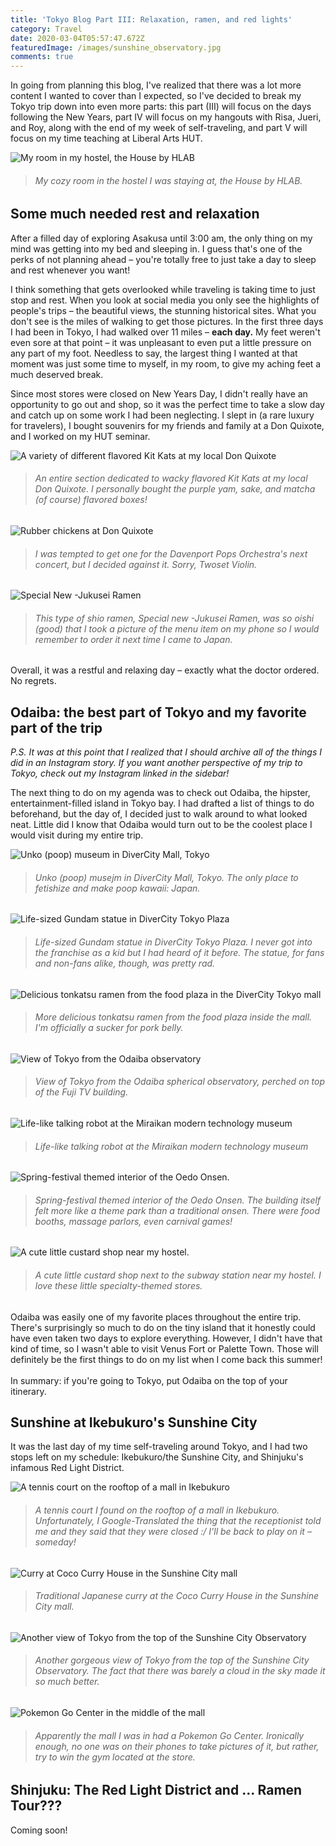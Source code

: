 ```yaml
---
title: 'Tokyo Blog Part III: Relaxation, ramen, and red lights'
category: Travel
date: 2020-03-04T05:57:47.672Z
featuredImage: /images/sunshine_observatory.jpg
comments: true
---
```

In going from planning this blog, I've realized that there was a lot more content I wanted to cover than I expected, so I've decided to break my Tokyo trip down into even more parts: this part (III) will focus on the days following the New Years, part IV will focus on my hangouts with Risa, Jueri, and Roy, along with the end of my week of self-traveling, and part V will focus on my time teaching at Liberal Arts HUT.

![My room in my hostel, the House by HLAB](blob:https://www.jeffreyyu.me/a1e14e51-e5d6-41cc-b525-058e73ec4ab6)

> ###### *My cozy room in the hostel I was staying at, the House by HLAB.*

## Some much needed rest and relaxation

After a filled day of exploring Asakusa until 3:00 am, the only thing on my mind was getting into my bed and sleeping in. I guess that's one of the perks of not planning ahead – you're totally free to just take a day to sleep and rest whenever you want!

I think something that gets overlooked while traveling is taking time to just stop and rest. When you look at social media you only see the highlights of people's trips – the beautiful views, the stunning historical sites. What you don't see is the miles of walking to get those pictures. In the first three days I had been in Tokyo, I had walked over 11 miles – **each day.** My feet weren't even sore at that point – it was unpleasant to even put a little pressure on any part of my foot. Needless to say, the largest thing I wanted at that moment was just some time to myself, in my room, to give my aching feet a much deserved break.

Since most stores were closed on New Years Day, I didn't really have an opportunity to go out and shop, so it was the perfect time to take a slow day and catch up on some work I had been neglecting. I slept in (a rare luxury for travelers), I bought souvenirs for my friends and family at a Don Quixote, and I worked on my HUT seminar.

![A variety of different flavored Kit Kats at my local Don Quixote](blob:https://www.jeffreyyu.me/96d58290-2c9b-49f8-ae89-ebe3d9fa680a)

> ###### *An entire section dedicated to wacky flavored Kit Kats at my local Don Quixote. I personally bought the purple yam, sake, and matcha (of course) flavored boxes!*

![Rubber chickens at Don Quixote](blob:https://www.jeffreyyu.me/6f2a4e12-f6a5-4131-85a1-e07c6e6a83db)

> ###### *I was tempted to get one for the Davenport Pops Orchestra's next concert, but I decided against it. Sorry, Twoset Violin.*

![Special New -Jukusei Ramen](blob:https://www.jeffreyyu.me/337a07a6-5956-49c7-9578-c953e1611bce)

> ###### *This type of shio ramen, Special new -Jukusei Ramen, was so oishi (good) that I took a picture of the menu item on my phone so I would remember to order it next time I came to Japan.*

Overall, it was a restful and relaxing day – exactly what the doctor ordered. No regrets.

## Odaiba: the best part of Tokyo and my favorite part of the trip

*P.S. It was at this point that I realized that I should archive all of the things I did in an Instagram story. If you want another perspective of my trip to Tokyo, check out my Instagram linked in the sidebar!*

The next thing to do on my agenda was to check out Odaiba, the hipster, entertainment-filled island in Tokyo bay. I had drafted a list of things to do beforehand, but the day of, I decided just to walk around to what looked neat. Little did I know that Odaiba would turn out to be the coolest place I would visit during my entire trip.

![Unko (poop) museum in DiverCity Mall, Tokyo](blob:https://www.jeffreyyu.me/ca2a6b91-0283-4c1f-bb82-20594be90982)

> ###### *Unko (poop) musejm in DiverCity Mall, Tokyo. The only place to fetishize and make poop kawaii: Japan.*

![Life-sized Gundam statue in DiverCity Tokyo Plaza](blob:https://www.jeffreyyu.me/84141d46-4d2b-4265-a42f-d462d5f0ec5b)

> ###### *Life-sized Gundam statue in DiverCity Tokyo Plaza. I never got into the franchise as a kid but I had heard of it before. The statue, for fans and non-fans alike, though, was pretty rad.*

![Delicious tonkatsu ramen from the food plaza in the DiverCity Tokyo mall](blob:https://www.jeffreyyu.me/5db1f869-c031-4a4d-803b-3d97d7e9fb7e)

> ###### *More delicious tonkatsu ramen from the food plaza inside the mall. I'm officially a sucker for pork belly.*

![View of Tokyo from the Odaiba observatory](blob:https://www.jeffreyyu.me/75e69966-83e3-4376-95b8-65b47b29bd0b)

> ###### *View of Tokyo from the Odaiba spherical observatory, perched on top of the Fuji TV building.*

![Life-like talking robot at the Miraikan modern technology museum](blob:https://www.jeffreyyu.me/b7cf016d-793a-4590-a773-0d2d4b21aa3f)

> ###### *Life-like talking robot at the Miraikan modern technology museum*

![Spring-festival themed interior of the Oedo Onsen.](blob:https://www.jeffreyyu.me/d066288e-3345-4ef4-9f14-0b4d56ec2153)

> ###### *Spring-festival themed interior of the Oedo Onsen. The building itself felt more like a theme park than a traditional onsen. There were food booths, massage parlors, even carnival games!*

![A cute little custard shop near my hostel.](blob:https://www.jeffreyyu.me/f2856b81-3bb3-4b13-a4bd-c077937ee91d)

> ###### *A cute little custard shop next to the subway station near my hostel. I love these little specialty-themed stores.*

Odaiba was easily one of my favorite places throughout the entire trip. There's surprisingly so much to do on the tiny island that it honestly could have even taken two days to explore everything. However, I didn't have that kind of time, so I wasn't able to visit Venus Fort or Palette Town. Those will definitely be the first things to do on my list when I come back this summer!\
\
In summary: if you're going to Tokyo, put Odaiba on the top of your itinerary.

## Sunshine at Ikebukuro's Sunshine City

It was the last day of my time self-traveling around Tokyo, and I had two stops left on my schedule: Ikebukuro/the Sunshine City, and Shinjuku's infamous Red Light District.

![A tennis court on the rooftop of a mall in Ikebukuro](blob:https://www.jeffreyyu.me/863556c8-d4e0-4f50-b41f-1211b1deea0a)

> ###### *A tennis court I found on the rooftop of a mall in Ikebukuro. Unfortunately, I Google-Translated the thing that the receptionist told me and they said that they were closed :/ I'll be back to play on it – someday!*

![Curry at Coco Curry House in the Sunshine City mall](blob:https://www.jeffreyyu.me/ea662ab8-734c-4810-9fcb-531c9359f13a)

> ###### *Traditional Japanese curry at the Coco Curry House in the Sunshine City mall.*

![Another view of Tokyo from the top of the Sunshine City Observatory](blob:https://www.jeffreyyu.me/b3a88d61-4bbb-4645-a637-7d6cb2e06a9f)

> ###### *Another gorgeous view of Tokyo from the top of the Sunshine City Observatory. The fact that there was barely a cloud in the sky made it so much better.*

![Pokemon Go Center in the middle of the mall](blob:https://www.jeffreyyu.me/419702d8-a083-4b1a-b8ff-954bb9725c97)

> ###### *Apparently the mall I was in had a Pokemon Go Center. Ironically enough, no one was on their phones to take pictures of it, but rather, try to win the gym located at the store.*

## Shinjuku: The Red Light District and ... Ramen Tour???

Coming soon!
